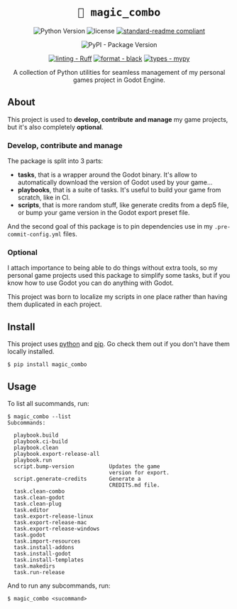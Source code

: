 <div align="center">

# `🌟 magic_combo`

![Python Version](https://img.shields.io/badge/python-3.10%20%7C%203.11%20%7C%203.12-0a7bbc?logo=python&logoColor=white)
![license](https://img.shields.io/badge/license-MIT-green?logo=open-source-initiative&logoColor=white)
[![standard-readme compliant](https://img.shields.io/badge/readme-standard-brightgreen.svg?logo=readme&logoColor=white)](https://github.com/RichardLitt/standard-readme)
<!--
![pre-commit](https://img.shields.io/badge/pre--commit-enabled-brightgreen?logo=pre-commit&logoColor=white)
-->

![PyPI - Package Version](https://img.shields.io/pypi/v/magic_combo?logo=pypi&logoColor=white)

[![linting - Ruff](https://img.shields.io/endpoint?url=https://raw.githubusercontent.com/charliermarsh/ruff/main/assets/badge/v0.json)](https://github.com/charliermarsh/ruff)
[![format - black](https://img.shields.io/badge/format-black-000000.svg)](https://github.com/psf/black)
[![types - mypy](https://img.shields.io/badge/types-mypy-blue.svg)](https://github.com/python/mypy)

A collection of Python utilities for seamless
 management of my personal games project in
 Godot Engine.

</div>

## About

This project is used to **develop, contribute**
 **and manage** my game projects, but it's also
 completely **optional**.

### Develop, contribute and manage

The package is split into 3 parts:
- **tasks**, that is a wrapper around the Godot
 binary. It's allow to automatically download
 the version of Godot used by your game...
- **playbooks**, that is a suite of tasks. It's
 useful to build your game from scratch, like
 in CI.
- **scripts**, that is more random stuff, like
 generate credits from a dep5 file, or bump
 your game version in the Godot export preset
 file.

And the second goal of this package is to pin
 dependencies use in my `.pre-commit-config.yml`
 files.

### Optional

I attach importance to being able  to do
 things without extra tools, so my personal
 game projects used this package
 to simplify some tasks, but if you know
 how to use Godot you can do anything
 with Godot.

This project was born to localize
 my scripts in one place rather than having
 them duplicated in each project.

## Install

This project uses [python](https://www.python.org/)
 and [pip](https://pip.pypa.io/en/stable/).
 Go check them out if you don't have them
 locally installed.

```
$ pip install magic_combo
```

## Usage

To list all sucommands, run:
```
$ magic_combo --list
Subcommands:

  playbook.build
  playbook.ci-build
  playbook.clean
  playbook.export-release-all
  playbook.run
  script.bump-version           Updates the game
                                version for export.
  script.generate-credits       Generate a
                                CREDITS.md file.
  task.clean-combo
  task.clean-godot
  task.clean-plug
  task.editor
  task.export-release-linux
  task.export-release-mac
  task.export-release-windows
  task.godot
  task.import-resources
  task.install-addons
  task.install-godot
  task.install-templates
  task.makedirs
  task.run-release
```

And to run any subcommands, run:

```
$ magic_combo <sucommand>
```
